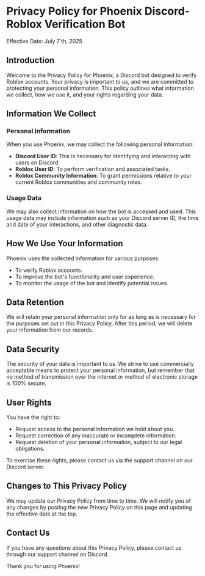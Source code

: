 # Privacy Policy for Phoenix Discord-Roblox Verification Bot

Effective Date: July 7'th, 2025

## Introduction

Welcome to the Privacy Policy for Phoenix, a Discord bot designed to verify Roblox accounts. Your privacy is important to us, and we are committed to protecting your personal information. This policy outlines what information we collect, how we use it, and your rights regarding your data.

## Information We Collect

### Personal Information
When you use Phoenix, we may collect the following personal information:
- **Discord User ID**: This is necessary for identifying and interacting with users on Discord.
- **Roblox User ID**: To perform verification and associated tasks.
- **Roblox Community Information**: To grant permissions relative to your current Roblox communities and community roles.

### Usage Data
We may also collect information on how the bot is accessed and used. This usage data may include information such as your Discord server ID, the time and date of your interactions, and other diagnostic data.

## How We Use Your Information

Phoenix uses the collected information for various purposes:
- To verify Roblox accounts.
- To improve the bot's functionality and user experience.
- To monitor the usage of the bot and identify potential issues.

## Data Retention

We will retain your personal information only for as long as is necessary for the purposes set out in this Privacy Policy. After this period, we will delete your information from our records.

## Data Security

The security of your data is important to us. We strive to use commercially acceptable means to protect your personal information, but remember that no method of transmission over the internet or method of electronic storage is 100% secure.

## User Rights

You have the right to:
- Request access to the personal information we hold about you.
- Request correction of any inaccurate or incomplete information.
- Request deletion of your personal information, subject to our legal obligations.

To exercise these rights, please contact us via the support channel on our Discord server.

## Changes to This Privacy Policy

We may update our Privacy Policy from time to time. We will notify you of any changes by posting the new Privacy Policy on this page and updating the effective date at the top.

## Contact Us

If you have any questions about this Privacy Policy, please contact us through our support channel on Discord.

Thank you for using Phoenix!
